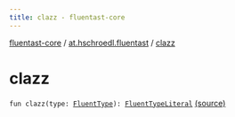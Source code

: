 ```yaml
---
title: clazz - fluentast-core
---
```


[fluentast-core](../index.html) / [at.hschroedl.fluentast](index.html) / [clazz](.)

# clazz

`fun clazz(type: `[`FluentType`](../at.hschroedl.fluentast.ast.type/-fluent-type/index.html)`): `[`FluentTypeLiteral`](../at.hschroedl.fluentast.ast.expression/-fluent-type-literal/index.html) [(source)](http://github.com/hschroedl/fluentast/tree/master/core/at.hschroedl.fluentast/Fluentast.kt#L238)